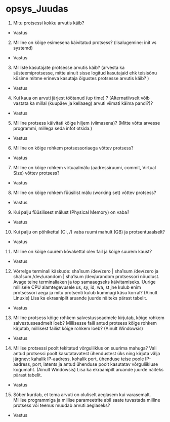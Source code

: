 # opsys_Juudas

1. Mitu protsessi kokku arvutis käib?

- Vastus

2. Milline on kõige esimesena käivitatud protsess? (lisalugemine: init vs systemd)

- Vastus

3. Milliste kasutajate protsesse arvutis käib? (arvesta ka süsteemiprotsesse, mitte ainult sisse logitud kasutajaid ehk teisisõnu küsime mitme erineva kasutaja õigustes protsesse arvutis käib? )

- Vastus

4. Kui kaua on arvuti järjest töötanud (up time) ? (Alternatiivselt võib vastata ka millal (kuupäev ja kellaaeg) arvuti viimati käima pandi?)?

- Vastus

5. Milline protsess käivitati kõige hiljem (viimasena)? (Mitte võtta arvesse programmi, millega seda infot otsida.)

- Vastus

6. Milline on kõige rohkem protsessoriaega võttev protsess?

- Vastus

7. Milline on kõige rohkem virtuaalmälu (aadressiruumi, commit, Virtual Size) võttev protsess?

- Vastus

8. Milline on kõige rohkem füüsilist mälu (working set) võttev protsess?

- Vastus

9. Kui palju füüsilisest mälust (Physical Memory) on vaba?

- Vastus

10. Kui palju on põhikettal (C:, /) vaba ruumi mahult (GB) ja protsentuaalselt?

- Vastus

11. Milline on kõige suurem kõvakettal olev fail ja kõige suurem kaust?

- Vastus

12. Võrrelge terminali käskude: sha1sum /dev/zero | sha1sum /dev/zero ja sha1sum /dev/urandom | sha1sum /dev/urandom protsessori nõudlust. Avage teine terminaliaken ja top samaaegseks käivitamiseks. Uurige millisele CPU alamtegevusele us, sy, id, wa, st jne kulub enim protsessori aega ja mitu protsenti kulub kummagi käsu korral? (Ainult Linuxis) Lisa ka ekraanipilt aruande juurde näiteks pärast tabelit.

- Vastus

13. Milline protsess kõige rohkem salvestusseadmele kirjutab, kõige rohkem salvestusseadmelt loeb? Millisesse faili antud protsess kõige rohkem kirjutab, millisest failist kõige rohkem loeb? (Ainult Windowsis)

- Vastus

14. Millise protsessi poolt tekitatud võrguliiklus on suurima mahuga? Vali antud protsessi poolt kasutatavatest ühendustest üks ning kirjuta välja järgnev: kahalik IP-aadress, kohalik port, ühenduse teise poole IP-aadress, port, latents ja antud ühenduse poolt kasutatav võrguliikluse kogumaht. (Ainult Windowsis) Lisa ka ekraanipilt aruande juurde näiteks pärast tabelit.

- Vastus

15. Sõber kurdab, et tema arvuti on oluliselt aeglasem kui varasemalt. Millise programmiga ja millise parameetrite abil saate tuvastada milline protsess või teenus muudab arvuti aeglaseks?

- Vastus
